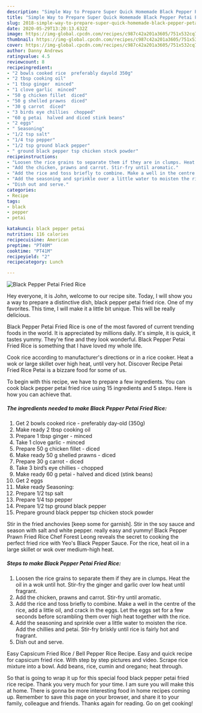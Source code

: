 ```yaml
---
description: "Simple Way to Prepare Super Quick Homemade Black Pepper Petai Fried Rice"
title: "Simple Way to Prepare Super Quick Homemade Black Pepper Petai Fried Rice"
slug: 2018-simple-way-to-prepare-super-quick-homemade-black-pepper-petai-fried-rice
date: 2020-05-29T13:20:13.632Z
image: https://img-global.cpcdn.com/recipes/c987c42a201a3605/751x532cq70/black-pepper-petai-fried-rice-recipe-main-photo.jpg
thumbnail: https://img-global.cpcdn.com/recipes/c987c42a201a3605/751x532cq70/black-pepper-petai-fried-rice-recipe-main-photo.jpg
cover: https://img-global.cpcdn.com/recipes/c987c42a201a3605/751x532cq70/black-pepper-petai-fried-rice-recipe-main-photo.jpg
author: Danny Andrews
ratingvalue: 4.5
reviewcount: 8
recipeingredient:
- "2 bowls cooked rice  preferably dayold 350g"
- "2 tbsp cooking oil"
- "1 tbsp ginger  minced"
- "1 clove garlic  minced"
- "50 g chicken fillet  diced"
- "50 g shelled prawns  diced"
- "30 g carrot  diced"
- "3 birds eye chillies  chopped"
- "60 g petai  halved and diced stink beans"
- "2 eggs"
- " Seasoning"
- "1/2 tsp salt"
- "1/4 tsp pepper"
- "1/2 tsp ground black pepper"
- " ground black pepper tsp chicken stock powder"
recipeinstructions:
- "Loosen the rice grains to separate them if they are in clumps. Heat the oil in a wok until hot. Stir-fry the ginger and garlic over low heat until fragrant."
- "Add the chicken, prawns and carrot. Stir-fry until aromatic."
- "Add the rice and toss briefly to combine. Make a well in the centre of the rice, add a little oil, and crack in the eggs. Let the eggs set for a few seconds before scrambling them over high heat together with the rice."
- "Add the seasoning and sprinkle over a little water to moisten the rice. Add the chillies and petai. Stir-fry briskly until rice is fairly hot and fragrant."
- "Dish out and serve."
categories:
- Recipe
tags:
- black
- pepper
- petai

katakunci: black pepper petai 
nutrition: 116 calories
recipecuisine: American
preptime: "PT40M"
cooktime: "PT41M"
recipeyield: "2"
recipecategory: Lunch

---
```



![Black Pepper Petai Fried Rice](https://img-global.cpcdn.com/recipes/c987c42a201a3605/751x532cq70/black-pepper-petai-fried-rice-recipe-main-photo.jpg)

Hey everyone, it is John, welcome to our recipe site. Today, I will show you a way to prepare a distinctive dish, black pepper petai fried rice. One of my favorites. This time, I will make it a little bit unique. This will be really delicious.

Black Pepper Petai Fried Rice is one of the most favored of current trending foods in the world. It is appreciated by millions daily. It's simple, it is quick, it tastes yummy. They're fine and they look wonderful. Black Pepper Petai Fried Rice is something that I have loved my whole life.

Cook rice according to manufacturer&#39;s directions or in a rice cooker. Heat a wok or large skillet over high heat, until very hot. Discover Recipe Petai Fried Rice Petai is a bizzare food for some of us.


To begin with this recipe, we have to prepare a few ingredients. You can cook black pepper petai fried rice using 15 ingredients and 5 steps. Here is how you can achieve that.

<!--inarticleads1-->

##### The ingredients needed to make Black Pepper Petai Fried Rice:

1. Get 2 bowls cooked rice - preferably day-old (350g)
1. Make ready 2 tbsp cooking oil
1. Prepare 1 tbsp ginger - minced
1. Take 1 clove garlic - minced
1. Prepare 50 g chicken fillet - diced
1. Make ready 50 g shelled prawns - diced
1. Prepare 30 g carrot - diced
1. Take 3 bird’s eye chillies - chopped
1. Make ready 60 g petai - halved and diced (stink beans)
1. Get 2 eggs
1. Make ready  Seasoning:
1. Prepare 1/2 tsp salt
1. Prepare 1/4 tsp pepper
1. Prepare 1/2 tsp ground black pepper
1. Prepare  ground black pepper tsp chicken stock powder


Stir in the fried anchovies [keep some for garnish]. Stir in the soy sauce and season with salt and white pepper. really easy and yummy! Black Pepper Prawn Fried Rice Chef Forest Leong reveals the secret to cooking the perfect fried rice with Yeo&#39;s Black Pepper Sauce. For the rice, heat oil in a large skillet or wok over medium-high heat. 

<!--inarticleads2-->

##### Steps to make Black Pepper Petai Fried Rice:

1. Loosen the rice grains to separate them if they are in clumps. Heat the oil in a wok until hot. Stir-fry the ginger and garlic over low heat until fragrant.
1. Add the chicken, prawns and carrot. Stir-fry until aromatic.
1. Add the rice and toss briefly to combine. Make a well in the centre of the rice, add a little oil, and crack in the eggs. Let the eggs set for a few seconds before scrambling them over high heat together with the rice.
1. Add the seasoning and sprinkle over a little water to moisten the rice. Add the chillies and petai. Stir-fry briskly until rice is fairly hot and fragrant.
1. Dish out and serve.


Easy Capsicum Fried Rice / Bell Pepper Rice Recipe. Easy and quick recipe for capsicum fried rice. With step by step pictures and video. Scrape rice mixture into a bowl. Add beans, rice, cumin and oregano; heat through. 

So that is going to wrap it up for this special food black pepper petai fried rice recipe. Thank you very much for your time. I am sure you will make this at home. There is gonna be more interesting food in home recipes coming up. Remember to save this page on your browser, and share it to your family, colleague and friends. Thanks again for reading. Go on get cooking!
